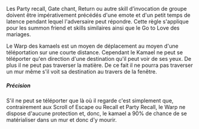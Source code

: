 Les Party recall, Gate chant, Return ou autre skill d’invocation de groupe doivent être impérativement précédés d'une emote et d'un petit temps de latence pendant lequel l'adversaire peut répondre. Cette règle s'applique pour les summon friend et skills similaires ainsi que le Go to Love des mariages.

Le Warp des kamaels est un moyen de déplacement au moyen d'une téléportation sur une courte distance. Cependant le Kamael ne peut se téléporter qu'en direction d'une destination qu'il peut voir de ses yeux. De plus il ne peut pas traverser la matière. De ce fait il ne pourra pas traverser un mur même s'il voit sa destination au travers de la fenêtre.

##### Précision

S'il ne peut se téléporter que là où il regarde c'est simplement que, contrairement aux Scroll of Escape ou Recall et Party Recall, le Warp ne dispose d'aucune protection et, donc, le kamael a 90% de chance de se matérialiser dans un mur et donc d'y mourir.
